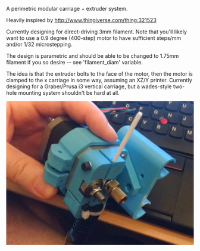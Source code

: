 A perimetric modular carriage + extruder system.

Heavily inspired by http://www.thingiverse.com/thing:321523

Currently designing for direct-driving 3mm filament.  Note that you'll likely want to use a 0.9 degree (400-step) motor to have sufficient steps/mm and/or 1/32 microstepping.

The design is parametric and should be able to be changed to 1.75mm filament if you so desire -- see 'filament_diam' variable.

The idea is that the extruder bolts to the face of the motor, then the motor is clamped to the x carriage in some way, assuming an XZ/Y printer.  Currently designing for a Graber/Prusa i3 vertical carriage, but a wades-style two-hole mounting system shouldn't be hard at all.

![preview](modular-carriage-extruder.jpg)
